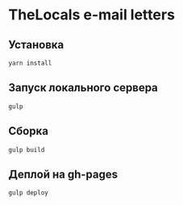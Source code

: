 # TheLocals e-mail letters

## Установка

```
yarn install
```

## Запуск локального сервера

```
gulp
```

## Сборка

```
gulp build
```

## Деплой на gh-pages

```
gulp deploy
```